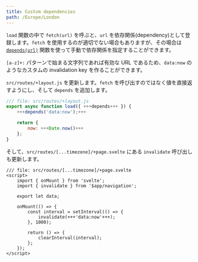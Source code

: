 ```yaml
---
title: Custom dependencies
path: /Europe/London
---
```


`load` 関数の中で `fetch(url)` を呼ぶと、`url` を依存関係(dependency)として登録します。`fetch` を使用するのが適切でない場合もありますが、その場合は [`depends(url)`](https://kit.svelte.jp/docs/load#invalidation-manual-invalidation) 関数を使って手動で依存関係を指定することができます。

`[a-z]+:` パターンで始まる文字列であれば有効な URL であるため、`data:now` のようなカスタムの invalidation key を作ることができます。

`src/routes/+layout.js` を更新します。`fetch` を呼び出すのではなく値を直接返すようにし、そして `depends` を追加します。

```js
/// file: src/routes/+layout.js
export async function load({ +++depends+++ }) {
	+++depends('data:now');+++

	return {
		now: +++Date.now()+++
	};
}
```

そして、`src/routes/[...timezone]/+page.svelte` にある `invalidate` 呼び出しも更新します。

```svelte
/// file: src/routes/[...timezone]/+page.svelte
<script>
	import { onMount } from 'svelte';
	import { invalidate } from '$app/navigation';

	export let data;

	onMount(() => {
		const interval = setInterval(() => {
			invalidate(+++'data:now'+++);
		}, 1000);

		return () => {
			clearInterval(interval);
		};
	});
</script>
```
